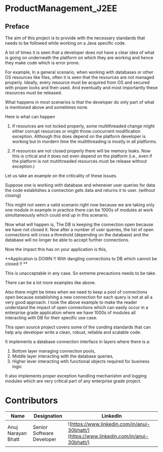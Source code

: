 # ProductManagement_J2EE

Preface
-------
The aim of this project is to provide with the necessary standards that needs to be followed while working on a Java specific code.

A lot of times it is seen that a developer does not have a clear idea of what is going on underneath the platform on which they are working and hence they make code which is error prone.


For example,
In a general scenario, when working with databases or other OS resources like files, often it is seen that the resources are not managed properly. Ideally, every resource must be acquired from OS and secured with proper locks and then used. And eventually and most importantly these resources must be released.

What happens in most scenarios is that the developer do only part of what is mentioned above and sometimes none.

Here is what can happen
1. If resources are not locked properly, some multithreaded change might either corrupt resources or might throw concurrent modification exception. Although this does depend on the platform developer is working but in mordern time the multithreading is mostly in all platforms.

2. If resources are not closed properly there will be memory leaks. Now this is crtical and it does not even depend on the platform (i.e., even if the platform is not mutithreaded resources must be release without exception.)

Let us take an example on the criticality of these issues.

Suppose one is working with database and whenever user queries for data the code establishes a connection gets data and returns it to user. (without closing)

This might not seem a valid scenario right now because we are taking only one module in example in practice there can be 1000s of modules at work simultaneously which could end up in this scenario.

Now what will happen is,
The DB is keeping the connection open because we have not closed it.
Now after a number of user queries, the list of open connections will cross a threshold (depending on the database) and the database will no longer be able to accept further connections.

Now the impact this has on your application is this,

**Application is DOWN !!
With dangling connections to DB which cannot be closed !!
**

This is unacceptable in any case. So extreme precautions needs to be take.

There can be a lot more examples like above. 

Also there might be times when we need to keep a pool of connections open because establishing a new connection for each query is not at all a very good approach. I took the above example to make the reader understand the impact of open connections which can easily occur in a enterprise grade application where we have 1000s of modules all interacting with DB for their specific use case.

This open source project covers some of the conding standards that can help any developer write a clean, robust, reliable and scalable code.

It implements a database connection interface in layers where there is a:
1. Bottom layer managing connection pools, 
2. Middle layer interacting with the database queries, 
3. Higher lever interacting wtih functional objects required for business logic

It also implements proper exception handling mechanishm and logging modules which are very critical part of any enterprise grade project.

# Contributors

Name | Designation | LinkedIn | 
--- | --- | --- 
Anuj Narayan Bhatt | Senior Software Developer | ![https://www.linkedin.com/in/anuj-30bhatt/](https://www.linkedin.com/in/anuj-30bhatt/)
